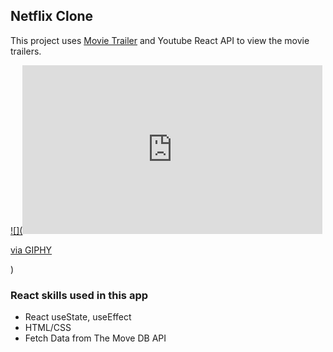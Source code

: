## Netflix Clone

This project uses [Movie Trailer](https://www.npmjs.com/package/movie-trailer) and Youtube React API to view the movie trailers.

[![](<iframe src="https://giphy.com/embed/fQgvrfTRk3K9j4tFMq" width="480" height="270" frameBorder="0" class="giphy-embed" allowFullScreen></iframe><p><a href="https://giphy.com/gifs/fQgvrfTRk3K9j4tFMq">via GIPHY</a></p>)]()

### React skills used in this app

- React useState, useEffect
- HTML/CSS 
- Fetch Data from The Move DB API
